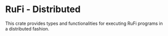 # RuFi - Distributed
This crate provides types and functionalities for executing RuFi programs in a distributed fashion.